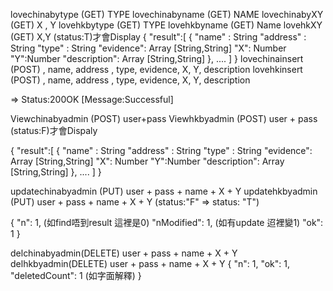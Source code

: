 lovechinabytype (GET) TYPE 
lovechinabyname (GET) NAME 
lovechinabyXY (GET) X , Y 
lovehkbytype (GET) TYPE 
lovehkbyname (GET) Name 
lovehkXY (GET) X,Y 
(status:T)才會Display
{
    "result":[
        {
            "name" : String
            "address" : String
            "type" : String
            "evidence": Array [String,String]
            "X": Number
            "Y":Number
            "description": Array [String,String]
        },
        ....
    ]
}
lovechinainsert (POST) , name, address , type, evidence, X, Y, description
lovehkinsert (POST) , name, address , type, evidence, X, Y, description

=> Status:200OK [Message:Successful]


Viewchinabyadmin (POST) user+pass
Viewhkbyadmin   (POST) user + pass
(status:F)才會Dispaly

{
    "result":[
        {
            "name" : String
            "address" : String
            "type" : String
            "evidence": Array [String,String]
            "X": Number
            "Y":Number
            "description": Array [String,String]
        },
        ....
    ]
}

updatechinabyadmin (PUT) user + pass + name + X + Y
updatehkbyadmin (PUT) user + pass + name + X + Y
(status:"F"  => status: "T")

{
    "n": 1,         (如find唔到result 這裡是0)
    "nModified": 1, (如有update 迢裡變1)
    "ok": 1
}


delchinabyadmin(DELETE)  user + pass + name + X + Y
delhkbyadmin(DELETE) user + pass + name + X + Y
{
    "n": 1,
    "ok": 1,
    "deletedCount": 1 (如字面解釋)
}



